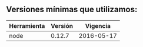 ## Versiones mínimas que utilizamos:

Herramienta    | Versión            | Vigencia
---------------|--------------------|------------
node           | 0.12.7             | 2016-05-17
